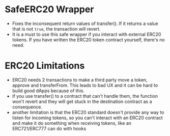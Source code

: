 # SafeERC20 Wrapper

- Fixes the inconsequent return values of transfer(). If it returns a value that is not `true`, the transaction will revert.
- It is a must to use this safe wrapper if you interact with external ERC20 tokens. If you have written the ERC20 token contract yourself, there's no need.

# ERC20 Limitations

- ERC20 needs 2 transactions to make a third party move a token, approve and transferFrom. This leads to bad UX and it can be hard to build good dApps because of this.
- if you use transfer() to a contract that can't handle them, the function won't revert and they will get stuck in the destination contract as a consequence.
- another limitation is that the ERC20 standard doesn't provide any way to listen for incoming tokens, so you can't interact with an ERC20 contract and make it do something when receiving tokens, like an ERC721/ERC777 can do with hooks
